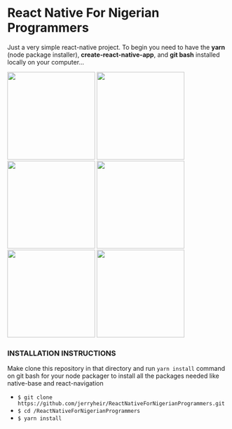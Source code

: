 # React Native For Nigerian Programmers
Just a very simple react-native project. To begin you need to have the **yarn** (node package installer), **create-react-native-app**, and **git bash** installed locally on your computer...

<img src="https://raw.githubusercontent.com/jerryheir/ReactNativeForNigerianProgrammers/master/src/Images/Screenshot_20180602-045817.png" width="200" />
<img src="https://raw.githubusercontent.com/jerryheir/ReactNativeForNigerianProgrammers/master/src/Images/e483ee52-6c8f-45b1-9ec8-5f11ff87438b.jpg" width="200" />
<img src="https://raw.githubusercontent.com/jerryheir/ReactNativeForNigerianProgrammers/master/src/Images/61d65180-3dc6-4163-8b50-51bf87811a6f.jpg" width="200" />
<img src="https://raw.githubusercontent.com/jerryheir/ReactNativeForNigerianProgrammers/master/src/Images/79c3ee87-b634-4492-acb1-1725a26e96b1.jpg" width="200" />
<img src="https://raw.githubusercontent.com/jerryheir/ReactNativeForNigerianProgrammers/master/src/Images/9a386cac-e8db-4461-bc20-90457430ca61.jpg" width="200" />
<img src="https://raw.githubusercontent.com/jerryheir/ReactNativeForNigerianProgrammers/master/src/Images/b54f0f02-ffda-46fa-87ff-f6d0304d2857.jpg" width="200" />


### INSTALLATION INSTRUCTIONS
Make clone this repository in that directory and run `yarn install` command on git bash for your node packager to install all the packages needed like native-base and react-navigation
 * `$ git clone https://github.com/jerryheir/ReactNativeForNigerianProgrammers.git`
 * `$ cd /ReactNativeForNigerianProgrammers`
 * `$ yarn install`
 

